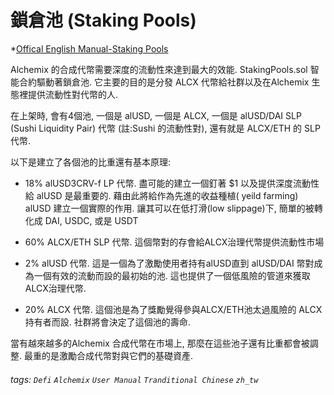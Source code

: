 # 鎖倉池 (Staking Pools)

*[Offical English Manual-Staking Pools](https://alchemix-finance.gitbook.io/alchemix-finance/token-distribution/staking-pools)

Alchemix 的合成代幣需要深度的流動性來達到最大的效能. StakingPools.sol 智能合約驅動著鎖倉池. 它主要的目的是分發 ALCX 代幣給社群以及在Alchemix 生態裡提供流動性對代幣的人. 

在上架時, 會有4個池, 一個是 alUSD, 一個是 ALCX, 一個是 alUSD/DAI SLP (Sushi Liquidity Pair) 代幣 (註:Sushi 的流動性對), 還有就是 ALCX/ETH 的 SLP 代幣.


以下是建立了各個池的比重還有基本原理:

+ 18% alUSD3CRV-f LP 代幣. 盡可能的建立一個釘著 $1 以及提供深度流動性給 alUSD 是最重要的. 藉由此將給作為先進的收益種植( yeild farming) alUSD 建立一個實際的作用. 讓其可以在低打滑(low slippage)下, 簡單的被轉化成 DAI, USDC, 或是 USDT

+ 60% ALCX/ETH SLP 代幣. 這個幣對的存會給ALCX治理代幣提供流動性市場

+ 2% alUSD 代幣.  這是一個為了激勵使用者持有alUSD直到 alUSD/DAI 幣對成為一個有效的流動而設的最初始的池. 這也提供了一個低風險的管道來獲取 ALCX治理代幣.


+ 20% ALCX 代幣. 這個池是為了獎勵覺得參與ALCX/ETH池太過風險的 ALCX持有者而設. 社群將會決定了這個池的壽命. 

當有越來越多的Alchemix 合成代幣在市場上, 那麼在這些池子還有比重都會被調整. 最重的是激勵合成代幣對與它們的基礎資產.

###### tags: `Defi` `Alchemix` `User Manual` `Tranditional Chinese` `zh_tw`